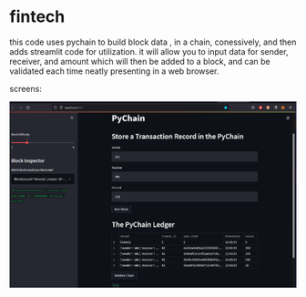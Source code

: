 # fintech


this code uses pychain to build block data , in a chain, conessively, and then adds streamlit code for utilization.
it will allow you to input data for sender, receiver, and amount which will then be added to a block, and can be validated each time
neatly presenting in a web browser.

screens:


![streamlit_ss](SCREEN.png) 


